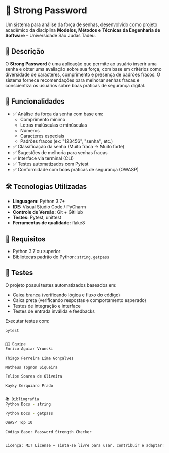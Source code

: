 # 🔐 Strong Password

Um sistema para análise da força de senhas, desenvolvido como projeto acadêmico da disciplina **Modelos, Métodos e Técnicas da Engenharia de Software** – Universidade São Judas Tadeu.

## 📌 Descrição

O **Strong Password** é uma aplicação que permite ao usuário inserir uma senha e obter uma avaliação sobre sua força, com base em critérios como diversidade de caracteres, comprimento e presença de padrões fracos. O sistema fornece recomendações para melhorar senhas fracas e conscientiza os usuários sobre boas práticas de segurança digital.

## 🚀 Funcionalidades

- ✅ Análise da força da senha com base em:
  - Comprimento mínimo
  - Letras maiúsculas e minúsculas
  - Números
  - Caracteres especiais
  - Padrões fracos (ex: "123456", "senha", etc.)
- ✅ Classificação da senha (Muito fraca → Muito forte)
- ✅ Sugestões de melhoria para senhas fracas
- ✅ Interface via terminal (CLI)
- ✅ Testes automatizados com Pytest
- ✅ Conformidade com boas práticas de segurança (OWASP)

## 🛠️ Tecnologias Utilizadas

- **Linguagem:** Python 3.7+
- **IDE:** Visual Studio Code / PyCharm
- **Controle de Versão:** Git + GitHub
- **Testes:** Pytest, unittest
- **Ferramentas de qualidade:** flake8

## 📄 Requisitos

- Python 3.7 ou superior
- Bibliotecas padrão do Python: `string`, `getpass`

## 🧪 Testes

O projeto possui testes automatizados baseados em:

- Caixa branca (verificando lógica e fluxo do código)
- Caixa preta (verificando respostas e comportamento esperado)
- Testes de integração e interface
- Testes de entrada inválida e feedbacks

Executar testes com:
```bash
pytest


👨‍💻 Equipe
Enrico Aguiar Vrunski

Thiago Ferreira Lima Gonçalves 

Matheus Tognon Siqueira 

Felipe Soares de Oliveira 

Kayky Cerquiaro Prado 


📚 Bibliografia
Python Docs - string

Python Docs - getpass

OWASP Top 10

Código Base: Password Strength Checker


Licença: MIT License – sinta-se livre para usar, contribuir e adaptar!